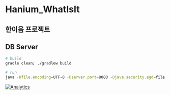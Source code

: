 # Hanium_WhatIsIt
한이음 프로젝트
---------------
## DB Server

```bash
# build
gradle clean; ./gradlew build

# run
java -Dfile.encoding=UTF-8 -Dserver.port=8080 -Djava.security.egd=file:/dev/./urandom -jar build/libs/gs-rest-service-0.1.0.jar
```



[![Analytics](https://ga-beacon.appspot.com/UA-66010526-2/github/Hanium_WhatIsIt)](https://github.com/super-fishz/Hanium_WhatIsIt)
